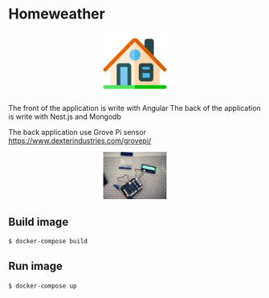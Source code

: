 # Homeweather

<p align="center">
    <img src="https://github.com/jprecigout/homeweather/blob/master/ui/src/assets/img/house.svg" width="25%">
</p>

The front of the application is write with Angular
The back of the application is write with Nest.js and Mongodb

The back application use Grove Pi sensor https://www.dexterindustries.com/grovepi/

<p align="center">
    <img src="https://github.com/jprecigout/homeweather/blob/master/img/sensor.jpeg" width="25%">
</p>

## Build image

```bash
$ docker-compose build
```

## Run image

```bash
$ docker-compose up
```

